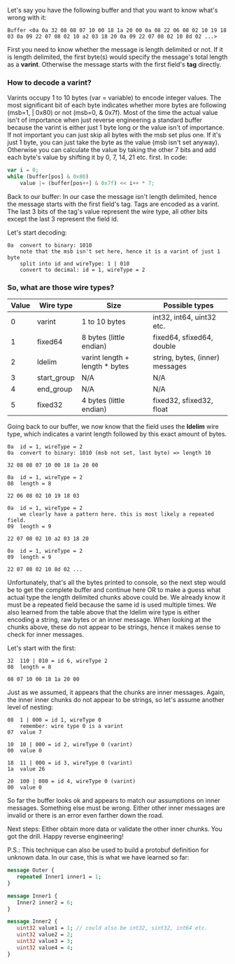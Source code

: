 Let's say you have the following buffer and that you want to know what's wrong with it:

`Buffer <0a 0a 32 08 08 07 10 00 18 1a 20 00 0a 08 22 06 08 02 10 19 18 03 0a 09 22 07 08 02 10 a2 03 18 20 0a 09 22 07 08 02 10 8d 02 ...>`

First you need to know whether the message is length delimited or not. If it is length delimited, the first byte(s) would specify the message's total length as a **varint**. Otherwise the message starts with the first field's **tag** directly.

### How to decode a varint?
Varints occupy 1 to 10 bytes (var = variable) to encode integer values. The most significant bit of each byte indicates whether more bytes are following (msb=1, | 0x80) or not (msb=0, & 0x7f). Most of the time the actual value isn't of importance when just reverse engineering a standard buffer because the varint is either just 1 byte long or the value isn't of importance. If not important you can just skip all bytes with the msb set plus one. If it's just 1 byte, you can just take the byte as the value (msb isn't set anyway). Otherwise you can calculate the value by taking the other 7 bits and add each byte's value by shifting it by 0, 7, 14, 21 etc. first. In code:
```js
var i = 0;
while (buffer[pos] & 0x80)
    value |= (buffer[pos++] & 0x7f) << i++ * 7;
```

Back to our buffer: In our case the message isn't length delimited, hence the message starts with the first field's tag. Tags are encoded as a varint. The last 3 bits of the tag's value represent the wire type, all other bits except the last 3 represent the field id.

Let's start decoding:

```
0a	convert to binary: 1010
  	note that the msb isn't set here, hence it is a varint of just 1 byte
  	split into id and wireType: 1 | 010
  	convert to decimal: id = 1, wireType = 2
```

### So, what are those wire types?

Value     | Wire type   | Size                           | Possible types
----------|-------------|--------------------------------|---------------
0         | varint      | 1 to 10 bytes                  | int32, int64, uint32 etc.
1         | fixed64     | 8 bytes (little endian)        | fixed64, sfixed64, double
2         | ldelim      | varint length + length * bytes | string, bytes, (inner) messages
3         | start_group | N/A                            | N/A
4         | end_group   | N/A                            | N/A
5         | fixed32     | 4 bytes (little endian)        | fixed32, sfixed32, float

Going back to our buffer, we now know that the field uses the **ldelim** wire type, which indicates a varint length followed by this exact amount of bytes.

```
0a	id = 1, wireType = 2
0a	convert to binary: 1010 (msb not set, last byte) => length 10

32 08 08 07 10 00 18 1a 20 00

0a	id = 1, wireType = 2
08	length = 8

22 06 08 02 10 19 18 03

0a	id = 1, wireType = 2 
  	we clearly have a pattern here. this is most likely a repeated field.
09	length = 9

22 07 08 02 10 a2 03 18 20

0a	id = 1, wireType = 2
09	length = 9

22 07 08 02 10 8d 02 ...
```

Unfortunately, that's all the bytes printed to console, so the next step would be to get the complete buffer and continue here OR to make a guess what actual type the length delimited chunks above could be. We already know it must be a repeated field because the same id is used multiple times. We also learned from the table above that the ldelim wire type is either encoding a string, raw bytes or an inner message. When looking at the chunks above, these do not appear to be strings, hence it makes sense to check for inner messages.

Let's start with the first:

```
32	110 | 010 = id 6, wireType 2
08	length = 8

08 07 10 00 18 1a 20 00
```

Just as we assumed, it appears that the chunks are inner messages. Again, the inner inner chunks do not appear to be strings, so let's assume another level of nesting:

```
08	1 | 000 = id 1, wireType 0
  	remember: wire type 0 is a varint
07	value 7

10	10 | 000 = id 2, wireType 0 (varint)
00	value 0

18	11 | 000 = id 3, wireType 0 (varint)
1a	value 26

20	100 | 000 = id 4, wireType 0 (varint)
00	value 0
```

So far the buffer looks ok and appears to match our assumptions on inner messages. Something else must be wrong. Either other inner messages are invalid or there is an error even farther down the road.

Next steps: Either obtain more data or validate the other inner chunks. You got the drill. Happy reverse engineering!

P.S.: This technique can also be used to build a protobuf definition for unknown data. In our case, this is what we have learned so far:

```protobuf
message Outer {
   repeated Inner1 inner1 = 1;
}

message Inner1 {
   Inner2 inner2 = 6;
}

message Inner2 {
   uint32 value1 = 1; // could also be int32, sint32, int64 etc.
   uint32 value2 = 2;
   uint32 value3 = 3;
   uint32 value4 = 4;
}
```